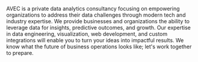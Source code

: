 AVEC is a private data analytics consultancy focusing on empowering organizations to address their data challenges through modern tech and industry expertise. We provide businesses and organizations the ability to leverage data for insights, predictive outcomes, and growth. Our expertise in data engineering, visualization, web development, and custom integrations will enable you to turn your ideas into impactful results. We know what the future of business operations looks like; let's work together to prepare.
